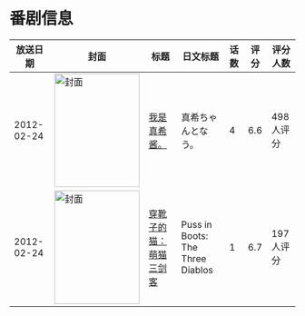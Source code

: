 # 番剧信息

|放送日期|封面|标题|日文标题|话数|评分|评分人数|
|---|---|---|---|---|---|---|
|2012-02-24|<img src="https://bangumi.tv/img/no_icon_subject.png" alt="封面" style="width:150px;height:200px;object-fit:cover;">|[我是真希酱。](https://bangumi.tv/subject/54604)|真希ちゃんとなう。|4|6.6|498人评分|
|2012-02-24|<img src="https://lain.bgm.tv/pic/cover/c/cc/08/87936_xDqpb.jpg" alt="封面" style="width:150px;height:200px;object-fit:cover;">|[穿靴子的猫：萌猫三剑客](https://bangumi.tv/subject/87936)|Puss in Boots: The Three Diablos|1|6.7|197人评分|
